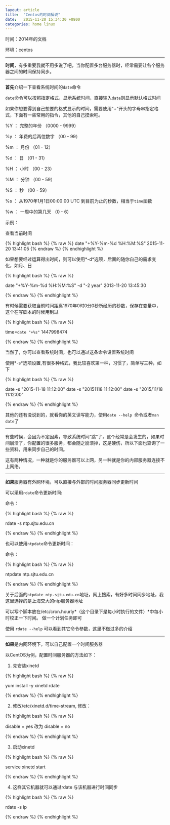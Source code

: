 ```yaml
---
layout: article
title:  "Centos的时间解说"
date:   2015-11-20 15:34:30 +0800
categories: home linux
---
```




时间：2014年的文档

环境：centos


----------


**时间**，有多重要我就不用多说了吧，当你配置多台服务器时，经常需要让各个服务器之间的时间保持同步。


----------

**首先**介绍一下查看系统时间的`date`命令

`date`命令可以按照指定格式，显示系统时间，直接输入`date`则显示默认格式时间

如果你想要得到自己想要的格式显示的时间，需要使用"+"开头的字母串指定格式，下面有一些常用的指令，其他的自己摸索吧。

%Y ： 完整的年份 （0000 - 9999）

%y ： 年费的后两位数字 （00 - 99）

%m ： 月份 （01 - 12）

%d ： 日 （01 - 31）

%H ： 小时 （00 - 23）

%M ： 分钟 （00 - 59）

%S ： 秒 （00 - 59）

%s ： 从1970年1月1日00:00:00 UTC 到目前为止的秒数，相当于`time`函数

%w ： 一周中的第几天 （0 - 6）

示例：

查看当前时间

{% highlight bash %}
{% raw %}
date "+%Y-%m-%d %H:%M:%S" 
2015-11-20 13:41:05
{% endraw %}
{% endhighlight %}

如果想要经过运算得出时间，则可以使用*-d*选项，后面的随你自己的需求变化，如月、日

{% highlight bash %}
{% raw %}

date "+%Y-%m-%d %H:%M:%S" -d "-2 year"
2013-11-20 13:45:30

{% endraw %}
{% endhighlight %}

有时候需要获取当前时间距离1970年0时0分0秒所经历的秒数，保存在变量中，这个在写脚本的时候用到过

{% highlight bash %}
{% raw %}

time=`date "+%s"`
1447998474   

{% endraw %}
{% endhighlight %}

当然了，你可以查看系统时间，也可以通过这条命令设置系统时间

使用*-s*选项设置,有很多种格式，我比较喜欢第一种，习惯了，简单写三种，如下

{% highlight bash %}
{% raw %}

date -s "2015-11-18 11:12:00"
date -s "20151118 11:12:00"
date -s "2015/11/18 11:12:00"

{% endraw %}
{% endhighlight %}

其他的还有没说到的，就看你的英文读写能力，使用`date --help `命令或者`man date`了



----------

有些时候，会因为不定因素，导致系统时间“跳”了，这个经常是会发生的，如果时间崩溃了，你配置的很多服务，都会随之崩溃掉，这是硬伤，所以下面也查询了一些资料，用来同步自己的时间。

这有两种情况，一种就是你的服务器可以上网，另一种就是你的内部服务器连接不上网络。


----------


**如果**服务器有外网环境，可以直接与外部的时间服务器同步更新时间

可以采用`rdate`命令更新时间:

命令：

{% highlight bash %}
{% raw %}

rdate -s ntp.sjtu.edu.cn

{% endraw %}
{% endhighlight %}

也可以使用`ntpdate`命令更新时间：

命令：

{% highlight bash %}
{% raw %}

ntpdate ntp.sjtu.edu.cn

{% endraw %}
{% endhighlight %}

关于后面的`ntpdate ntp.sjtu.edu.cn`地址，网上搜索，有好多时间同步地址，我这里选择的是上海交大的ntp服务器地址

可以写个脚本放在/etc/cron.hourly*（这个目录下是每小时执行的文件）*中每小时校正一下时间。
做一个计划任务即可

使用 `rdate --help` 可以看到其它命令参数，这里不做过多的介绍

----------

**如果**是内网环境下，可以自己配置一个时间服务器

以CentOS为例，配置时间服务器的方法如下：

1. 先安装xinetd

{% highlight bash %}
{% raw %}

yum install -y xinetd rdate

{% endraw %}
{% endhighlight %}

2. 修改/etc/xinetd.d/time-stream, 修改：

{% highlight bash %}
{% raw %}

disable = yes  改为  disable = no

{% endraw %}
{% endhighlight %}

3. 启动xinetd

{% highlight bash %}
{% raw %}

service xinetd start

{% endraw %}
{% endhighlight %}

4. 这样其它机器就可以通过rdate 与该机器进行时间同步

{% highlight bash %}
{% raw %}

rdate -s ip

{% endraw %}
{% endhighlight %}
